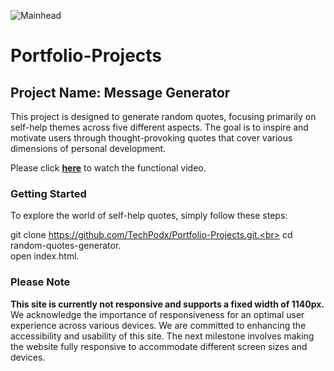 ![Mainhead](https://github.com/TechPodx/Style-Repo/blob/cbd1a3fdca0b3a0141be56fc7906fad3e8ad4985/Portfolio.jpg)
# Portfolio-Projects

## Project Name: **Message Generator**

This project is designed to generate random quotes, focusing primarily on self-help themes across five different aspects. The goal is to inspire and motivate users through thought-provoking quotes that cover various dimensions of personal development.

Please click **[here](https://youtu.be/tP_MBZfZwok)** to watch the functional video. 

###  Getting Started

To explore the world of self-help quotes, simply follow these steps:

git clone https://github.com/TechPodx/Portfolio-Projects.git.<br>
cd random-quotes-generator.<br>
open index.html.

###  Please Note

**This site is currently not responsive and supports a fixed width of 1140px.** We acknowledge the importance of responsiveness for an optimal user experience across various devices.
We are committed to enhancing the accessibility and usability of this site. The next milestone involves making the website fully responsive to accommodate different screen sizes and devices.


